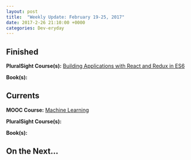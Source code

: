 ```yaml
---
layout: post
title:  "Weekly Update: February 19-25, 2017"
date: 2017-2-26 21:10:00 +0000
categories: Dev-eryday
---
```




Finished
--------
**PluralSight Course(s):** [Building Applications with React and Redux in ES6][React]

**Book(s):** 

Currents
--------
**MOOC Course:** [Machine Learning][ML]

**PluralSight Course(s):** 

**Book(s):** 

On the Next...
--------

[ML]: https://www.coursera.org/learn/machine-learning/
[React]: https://app.pluralsight.com/library/courses/react-redux-react-router-es6/table-of-contents

